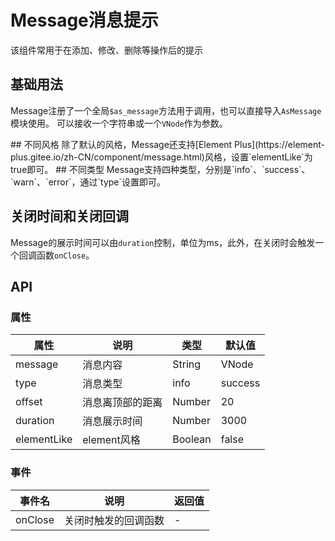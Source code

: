 # Message消息提示
该组件常用于在添加、修改、删除等操作后的提示
## 基础用法
Message注册了一个全局`$as_message`方法用于调用，也可以直接导入`AsMessage`模块使用。 可以接收一个字符串或一个`VNode`作为参数。

<script setup>
import BaseMessage from "./BaseMessage.vue";
import ElementMessage from "./ElementMessage.vue";
import TypeMessage from "./TypeMessage.vue";
import CloseMessage from "./CloseMessage.vue";
</script>

<BaseMessage />
## 不同风格
除了默认的风格，Message还支持[Element Plus](https://element-plus.gitee.io/zh-CN/component/message.html)风格，设置`elementLike`为true即可。

<ElementMessage />
## 不同类型
Message支持四种类型，分别是`info`、`success`、`warn`、`error`，通过`type`设置即可。

<TypeMessage />

## 关闭时间和关闭回调
Message的展示时间可以由`duration`控制，单位为ms，此外，在关闭时会触发一个回调函数`onClose`。

<CloseMessage />

## API
### 属性
| 属性          | 说明         | 类型    | 默认值 |
| ------------- | ------------ | ------- | ------ |
| message          | 消息内容 | String|VNode  | Awesome Slider Auth Message! |
| type    | 消息类型 | info|success|warn|error | info |
| offset | 消息离顶部的距离 | Number | 20 |
| duration | 消息展示时间 | Number | 3000 |
| elementLike | element风格 | Boolean | false |

### 事件
| 事件名  | 说明             | 返回值 |
| ------- | ---------------- | ------ |
| onClose | 关闭时触发的回调函数 | -   |

